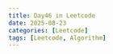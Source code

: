 ```yaml
---
title: Day46 in Leetcode
date: 2025-08-23
categories: [Leetcode]
tags: [Leetcode, Algorithm]
---
```

